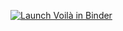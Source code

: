 [![Launch Voilà in Binder](https://mybinder.org/badge_logo.svg)](https://mybinder.org/v2/gh/LES-Leo/sugarcane-heatmap/HEAD?urlpath=voila%2Frender%2FHeat_Map.ipynb)
